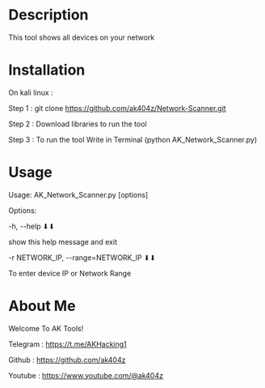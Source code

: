 # Description
This tool shows all devices on your network

# Installation
On kali linux :

Step 1 : git clone https://github.com/ak404z/Network-Scanner.git

Step 2 : Download libraries to run the tool

Step 3 : To run the tool Write in Terminal (python AK_Network_Scanner.py)

# Usage
Usage: AK_Network_Scanner.py [options]

Options:

-h, --help ⬇⬇

show this help message and exit

-r NETWORK_IP, --range=NETWORK_IP ⬇⬇

To enter device IP or Network Range

# About Me
Welcome To AK Tools!

Telegram : https://t.me/AKHacking1

Github : https://github.com/ak404z

Youtube : https://www.youtube.com/@ak404z
